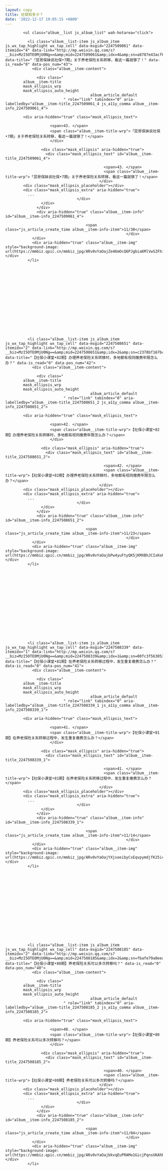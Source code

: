 ```yaml
---
layout: copy
title: 社保知多少？
date: '2022-12-17 19:05:15 +0800'
---
```


<div class="album__content js_album_bd">
           
            <ul class="album__list js_album_list" wah-hotarea="click">
                            
              <li class="album__list-item js_album_item js_wx_tap_highlight wx_tap_cell" data-msgid="2247509061" data-itemidx="4" data-link="http://mp.weixin.qq.com/s?__biz=MzI5OTE0MjU0Ng==&amp;mid=2247509061&amp;idx=4&amp;sn=a8787e43acf6874e13e3cb1ddd07152f&amp;chksm=ec99f8b8dbee71ae3f70e4f4766f4af49e4a21b01bf1daefea8f8e1299a6c0f7a83b6cecead2#rd" data-title="「昆哥保妹说社保•7期」关于养老保险关系转移，看这一篇就够了！" data-is_read="0" data-pos_num="43">
                <div class="album__item-content">
                  
                  <div class="
            album__item-title 
            mask_ellipsis_wrp 
            mask_ellipsis_auto_height
                                          album_article_default
                              " role="link" tabindex="0" aria-labelledby="album__item-title_2247509061_4 js_a11y_comma album__item-info_2247509061_4">

            <div aria-hidden="true" class="mask_ellipsis_text">
            
                        <span>43. </span>
                        <span class="album__item-title-wrp">「昆哥保妹说社保•7期」关于养老保险关系转移，看这一篇就够了！</span>
                        </div>

                    <div class="mask_ellipsis" aria-hidden="true">
                      <div class="mask_ellipsis_text" id="album__item-title_2247509061_4">
                        
                                                <span>43. </span>
                                                <span class="album__item-title-wrp">「昆哥保妹说社保•7期」关于养老保险关系转移，看这一篇就够了！</span>
                                              </div>
            <div class="mask_ellipsis_placeholder"></div>
            <div class="mask_ellipsis_extra" aria-hidden="true">
              ...
                                    </div>
                    </div>
                  </div>
                  <div aria-hidden="true" class="album__item-info" id="album__item-info_2247509061_4">
                    
                                        <span class="js_article_create_time album__item-info-item">11/30</span>
                                                          </div>
                </div>
                <div aria-hidden="true" class="album__item-img" style="background-image: url(https://mmbiz.qpic.cn/mmbiz_jpg/ARv0vYaOajZe46mOcQ6PJgbiaKMlVwS2FhiahULeGv3vBXffibjqMD5zSeBeyOjYciaicafZ0KcjySmLzibA5xWZfkAg/300);"></div>
              </li>
              

              

              
              
                  
                  
                  
                  
                  
                  
                  
                  
              

                            
              <li class="album__list-item js_album_item js_wx_tap_highlight wx_tap_cell" data-msgid="2247508651" data-itemidx="2" data-link="http://mp.weixin.qq.com/s?__biz=MzI5OTE0MjU0Ng==&amp;mid=2247508651&amp;idx=2&amp;sn=c2378bf167bca47039dcb1c3a4502a35&amp;chksm=ec99fe56dbee7740e90a0b2f3ca8c8f801ecd1aa1336f221cbc1199fe4821c055866e38c9e1b#rd" data-title="【社保小课堂•82期】办理养老保险关系转移时，多地都有视同缴费年限怎么办？" data-is_read="0" data-pos_num="42">
                <div class="album__item-content">
                  
                  <div class="
            album__item-title 
            mask_ellipsis_wrp 
            mask_ellipsis_auto_height
                                          album_article_default
                              " role="link" tabindex="0" aria-labelledby="album__item-title_2247508651_2 js_a11y_comma album__item-info_2247508651_2">

            <div aria-hidden="true" class="mask_ellipsis_text">
            
                        <span>42. </span>
                        <span class="album__item-title-wrp">【社保小课堂•82期】办理养老保险关系转移时，多地都有视同缴费年限怎么办？</span>
                        </div>

                    <div class="mask_ellipsis" aria-hidden="true">
                      <div class="mask_ellipsis_text" id="album__item-title_2247508651_2">
                        
                                                <span>42. </span>
                                                <span class="album__item-title-wrp">【社保小课堂•82期】办理养老保险关系转移时，多地都有视同缴费年限怎么办？</span>
                                              </div>
            <div class="mask_ellipsis_placeholder"></div>
            <div class="mask_ellipsis_extra" aria-hidden="true">
              ...
                                    </div>
                    </div>
                  </div>
                  <div aria-hidden="true" class="album__item-info" id="album__item-info_2247508651_2">
                    
                                        <span class="js_article_create_time album__item-info-item">11/23</span>
                                                          </div>
                </div>
                <div aria-hidden="true" class="album__item-img" style="background-image: url(https://mmbiz.qpic.cn/mmbiz_jpg/ARv0vYaOajbPw4yuFtyQK5jKMXBhJCIxKoP59W7I8I5LRPD7Jz22qLv6eeEv9s0jE79icAs3uRCN45Phz9IjpDQ/300);"></div>
              </li>
              

              

              
              
                  
                  
                  
                  
                  
                  
                  
                  
              

                            
              <li class="album__list-item js_album_item js_wx_tap_highlight wx_tap_cell" data-msgid="2247508339" data-itemidx="1" data-link="http://mp.weixin.qq.com/s?__biz=MzI5OTE0MjU0Ng==&amp;mid=2247508339&amp;idx=1&amp;sn=00fc3f563053679c9b0a906b5d7fd65c&amp;chksm=ec99fd8edbee7498580476db76341411c37308d565a8e7ee4df81e622d32c387d22ef4e6ecc2#rd" data-title="【社保小课堂•81期】在养老保险关系转移过程中，发生重复缴费怎么办？" data-is_read="0" data-pos_num="41">
                <div class="album__item-content">
                  
                  <div class="
            album__item-title 
            mask_ellipsis_wrp 
            mask_ellipsis_auto_height
                                          album_article_default
                              " role="link" tabindex="0" aria-labelledby="album__item-title_2247508339_1 js_a11y_comma album__item-info_2247508339_1">

            <div aria-hidden="true" class="mask_ellipsis_text">
            
                        <span>41. </span>
                        <span class="album__item-title-wrp">【社保小课堂•81期】在养老保险关系转移过程中，发生重复缴费怎么办？</span>
                        </div>

                    <div class="mask_ellipsis" aria-hidden="true">
                      <div class="mask_ellipsis_text" id="album__item-title_2247508339_1">
                        
                                                <span>41. </span>
                                                <span class="album__item-title-wrp">【社保小课堂•81期】在养老保险关系转移过程中，发生重复缴费怎么办？</span>
                                              </div>
            <div class="mask_ellipsis_placeholder"></div>
            <div class="mask_ellipsis_extra" aria-hidden="true">
              ...
                                    </div>
                    </div>
                  </div>
                  <div aria-hidden="true" class="album__item-info" id="album__item-info_2247508339_1">
                    
                                        <span class="js_article_create_time album__item-info-item">11/14</span>
                                                          </div>
                </div>
                <div aria-hidden="true" class="album__item-img" style="background-image: url(https://mmbiz.qpic.cn/mmbiz_jpg/ARv0vYaOajYXjsoeibyCsEqvpymdjfK25icibDYwF1gmpy3JKib89Dwjkb5Ul1rZjtHO5KBGbcAIrAQcvGjqgtoy4g/300);"></div>
              </li>
              

              

              
              
                  
                  
                  
                  
                  
                  
                  
                  
              

                            
              <li class="album__list-item js_album_item js_wx_tap_highlight wx_tap_cell" data-msgid="2247508185" data-itemidx="2" data-link="http://mp.weixin.qq.com/s?__biz=MzI5OTE0MjU0Ng==&amp;mid=2247508185&amp;idx=2&amp;sn=fbafe79a0eea31b9231ac5dbe58951f2&amp;chksm=ec99fc24dbee7532983a4219e809d0890bd34e46ea4cbd90ba9e9d4b6e00cde4ba2c2c18b40a#rd" data-title="【社保小课堂•80期】养老保险关系可以多次转移吗？" data-is_read="0" data-pos_num="40">
                <div class="album__item-content">
                  
                  <div class="
            album__item-title 
            mask_ellipsis_wrp 
            mask_ellipsis_auto_height
                                          album_article_default
                              " role="link" tabindex="0" aria-labelledby="album__item-title_2247508185_2 js_a11y_comma album__item-info_2247508185_2">

            <div aria-hidden="true" class="mask_ellipsis_text">
            
                        <span>40. </span>
                        <span class="album__item-title-wrp">【社保小课堂•80期】养老保险关系可以多次转移吗？</span>
                        </div>

                    <div class="mask_ellipsis" aria-hidden="true">
                      <div class="mask_ellipsis_text" id="album__item-title_2247508185_2">
                        
                                                <span>40. </span>
                                                <span class="album__item-title-wrp">【社保小课堂•80期】养老保险关系可以多次转移吗？</span>
                                              </div>
            <div class="mask_ellipsis_placeholder"></div>
            <div class="mask_ellipsis_extra" aria-hidden="true">
              ...
                                    </div>
                    </div>
                  </div>
                  <div aria-hidden="true" class="album__item-info" id="album__item-info_2247508185_2">
                    
                                        <span class="js_article_create_time album__item-info-item">11/04</span>
                                                          </div>
                </div>
                <div aria-hidden="true" class="album__item-img" style="background-image: url(https://mmbiz.qpic.cn/mmbiz_jpg/ARv0vYaOajbkvqEuPRAMo1GicjPqnsUKAhbNkj65YmpUJgMRhlDIODSiah6rtWL1rpdI3RkmCwiaIrVPCEzMzZhzw/300);"></div>
              </li>
              

              

              
              
                  
                  
                  
                  
                  
                  
                  
                  
              

                            
              <li class="album__list-item js_album_item js_wx_tap_highlight wx_tap_cell" data-msgid="2247508022" data-itemidx="4" data-link="http://mp.weixin.qq.com/s?__biz=MzI5OTE0MjU0Ng==&amp;mid=2247508022&amp;idx=4&amp;sn=6e6b0d93ec712fd40fb357d5bf08b871&amp;chksm=ec99fccbdbee75dd0326f23ebe0dd9fd2d631c70b22d333882c1a91b6274acc8612a9dd44ad8#rd" data-title="【社保小课堂•79期】哪些情况下可支取基本养老保险个人账户？" data-is_read="0" data-pos_num="39">
                <div class="album__item-content">
                  
                  <div class="
            album__item-title 
            mask_ellipsis_wrp 
            mask_ellipsis_auto_height
                                          album_article_default
                              " role="link" tabindex="0" aria-labelledby="album__item-title_2247508022_4 js_a11y_comma album__item-info_2247508022_4">

            <div aria-hidden="true" class="mask_ellipsis_text">
            
                        <span>39. </span>
                        <span class="album__item-title-wrp">【社保小课堂•79期】哪些情况下可支取基本养老保险个人账户？</span>
                        </div>

                    <div class="mask_ellipsis" aria-hidden="true">
                      <div class="mask_ellipsis_text" id="album__item-title_2247508022_4">
                        
                                                <span>39. </span>
                                                <span class="album__item-title-wrp">【社保小课堂•79期】哪些情况下可支取基本养老保险个人账户？</span>
                                              </div>
            <div class="mask_ellipsis_placeholder"></div>
            <div class="mask_ellipsis_extra" aria-hidden="true">
              ...
                                    </div>
                    </div>
                  </div>
                  <div aria-hidden="true" class="album__item-info" id="album__item-info_2247508022_4">
                    
                                        <span class="js_article_create_time album__item-info-item">10/30</span>
                                                          </div>
                </div>
                <div aria-hidden="true" class="album__item-img" style="background-image: url(https://mmbiz.qpic.cn/mmbiz_jpg/ARv0vYaOajYIEETHicP2lVBicPorXk6vxhFVKw2GofG86ltLl2JULeVvvbCus6syicVI7TDwx8D0OERKnvdawaxXA/300);"></div>
              </li>
              

              

              
              
                  
                  
                  
                  
                  
                  
                  
                  
              

                            
              <li class="album__list-item js_album_item js_wx_tap_highlight wx_tap_cell" data-msgid="2247508022" data-itemidx="7" data-link="http://mp.weixin.qq.com/s?__biz=MzI5OTE0MjU0Ng==&amp;mid=2247508022&amp;idx=7&amp;sn=c7a2c46914c053d92bcd115d9e939a35&amp;chksm=ec99fccbdbee75dd5fad603e0837b4a991f118a155097baed3960105c26a05203dd514f79ba5#rd" data-title="【常见问题】你的养老金是怎么算出来的？1分钟看懂！" data-is_read="0" data-pos_num="38">
                <div class="album__item-content">
                  
                  <div class="
            album__item-title 
            mask_ellipsis_wrp 
            mask_ellipsis_auto_height
                                          album_article_default
                              " role="link" tabindex="0" aria-labelledby="album__item-title_2247508022_7 js_a11y_comma album__item-info_2247508022_7">

            <div aria-hidden="true" class="mask_ellipsis_text">
            
                        <span>38. </span>
                        <span class="album__item-title-wrp">【常见问题】你的养老金是怎么算出来的？1分钟看懂！</span>
                        </div>

                    <div class="mask_ellipsis" aria-hidden="true">
                      <div class="mask_ellipsis_text" id="album__item-title_2247508022_7">
                        
                                                <span>38. </span>
                                                <span class="album__item-title-wrp">【常见问题】你的养老金是怎么算出来的？1分钟看懂！</span>
                                              </div>
            <div class="mask_ellipsis_placeholder"></div>
            <div class="mask_ellipsis_extra" aria-hidden="true">
              ...
                                    </div>
                    </div>
                  </div>
                  <div aria-hidden="true" class="album__item-info" id="album__item-info_2247508022_7">
                    
                                        <span class="js_article_create_time album__item-info-item">10/30</span>
                                                          </div>
                </div>
                <div aria-hidden="true" class="album__item-img" style="background-image: url(https://mmbiz.qpic.cn/mmbiz_jpg/ARv0vYaOajYIEETHicP2lVBicPorXk6vxh4VYKpE5xXpjWz6Hsic50bhntZxsl8Wsayn9aF6icaI7ezj00bAsibH3qg/300);"></div>
              </li>
              

              

              
              
                  
                  
                  
                  
                  
                  
                  
                  
              

                            
              <li class="album__list-item js_album_item js_wx_tap_highlight wx_tap_cell" data-msgid="2247507760" data-itemidx="2" data-link="http://mp.weixin.qq.com/s?__biz=MzI5OTE0MjU0Ng==&amp;mid=2247507760&amp;idx=2&amp;sn=a5c15097bb92601e338c0ccc1d26b777&amp;chksm=ec9983cddbee0adbd053e553280b36b85b09f6f98d423b0dde0fd249d04971a993dfcbc1ffbb#rd" data-title="【社保小课堂•78期】多地参保满均缴满10年，退休地可以任选吗？" data-is_read="0" data-pos_num="37">
                <div class="album__item-content">
                  
                  <div class="
            album__item-title 
            mask_ellipsis_wrp 
            mask_ellipsis_auto_height
                                          album_article_default
                              " role="link" tabindex="0" aria-labelledby="album__item-title_2247507760_2 js_a11y_comma album__item-info_2247507760_2">

            <div aria-hidden="true" class="mask_ellipsis_text">
            
                        <span>37. </span>
                        <span class="album__item-title-wrp">【社保小课堂•78期】多地参保满均缴满10年，退休地可以任选吗？</span>
                        </div>

                    <div class="mask_ellipsis" aria-hidden="true">
                      <div class="mask_ellipsis_text" id="album__item-title_2247507760_2">
                        
                                                <span>37. </span>
                                                <span class="album__item-title-wrp">【社保小课堂•78期】多地参保满均缴满10年，退休地可以任选吗？</span>
                                              </div>
            <div class="mask_ellipsis_placeholder"></div>
            <div class="mask_ellipsis_extra" aria-hidden="true">
              ...
                                    </div>
                    </div>
                  </div>
                  <div aria-hidden="true" class="album__item-info" id="album__item-info_2247507760_2">
                    
                                        <span class="js_article_create_time album__item-info-item">10/22</span>
                                                          </div>
                </div>
                <div aria-hidden="true" class="album__item-img" style="background-image: url(https://mmbiz.qpic.cn/mmbiz_jpg/ARv0vYaOajZP13CbS4f33GbjL9BJENfUqA549icnewMwfRoQVatFvtjuD0VmWzUibqEWnHqWvTj4dqMxUCmxTVJg/300);"></div>
              </li>
              

              

              
              
                  
                  
                  
                  
                  
                  
                  
                  
              

                            
              <li class="album__list-item js_album_item js_wx_tap_highlight wx_tap_cell" data-msgid="2247507477" data-itemidx="1" data-link="http://mp.weixin.qq.com/s?__biz=MzI5OTE0MjU0Ng==&amp;mid=2247507477&amp;idx=1&amp;sn=c8220b28b2eb4f85322b9f14f7e65d85&amp;chksm=ec9982e8dbee0bfeeef59c1da4d1d2290bf6db299c56dfa3eedbb75c84ce41858a24966c3369#rd" data-title="【社保小课堂•77期】之前养老金一直正常发放，为什么这个月突然就停了？" data-is_read="0" data-pos_num="36">
                <div class="album__item-content">
                  
                  <div class="
            album__item-title 
            mask_ellipsis_wrp 
            mask_ellipsis_auto_height
                                          album_article_default
                              " role="link" tabindex="0" aria-labelledby="album__item-title_2247507477_1 js_a11y_comma album__item-info_2247507477_1">

            <div aria-hidden="true" class="mask_ellipsis_text">
            
                        <span>36. </span>
                        <span class="album__item-title-wrp">【社保小课堂•77期】之前养老金一直正常发放，为什么这个月突然就停了？</span>
                        </div>

                    <div class="mask_ellipsis" aria-hidden="true">
                      <div class="mask_ellipsis_text" id="album__item-title_2247507477_1">
                        
                                                <span>36. </span>
                                                <span class="album__item-title-wrp">【社保小课堂•77期】之前养老金一直正常发放，为什么这个月突然就停了？</span>
                                              </div>
            <div class="mask_ellipsis_placeholder"></div>
            <div class="mask_ellipsis_extra" aria-hidden="true">
              ...
                                    </div>
                    </div>
                  </div>
                  <div aria-hidden="true" class="album__item-info" id="album__item-info_2247507477_1">
                    
                                        <span class="js_article_create_time album__item-info-item">10/14</span>
                                                          </div>
                </div>
                <div aria-hidden="true" class="album__item-img" style="background-image: url(https://mmbiz.qpic.cn/mmbiz_jpg/ARv0vYaOaja3xuOm0LYWbZwT6d5AjgD2HxOvLlecS0qsiaBNhJb7OUrqTndsx5XHeOxyQda6cOxkWKSYMk8Pfxg/300);"></div>
              </li>
              

              

              
              
                  
                  
                  
                  
                  
                  
                  
                  
              

                            
              <li class="album__list-item js_album_item js_wx_tap_highlight wx_tap_cell" data-msgid="2247507477" data-itemidx="7" data-link="http://mp.weixin.qq.com/s?__biz=MzI5OTE0MjU0Ng==&amp;mid=2247507477&amp;idx=7&amp;sn=5cf0ebc4a79c52cdfb07b1824e952f78&amp;chksm=ec9982e8dbee0bfe7a0a50e16df5115dde507659332699e0229b5050a4f0c5b4b91a5fe34f24#rd" data-title="【区县动态】西山区2022年灵活就业人员基本养老保险费申报核定告知书" data-is_read="0" data-pos_num="35">
                <div class="album__item-content">
                  
                  <div class="
            album__item-title 
            mask_ellipsis_wrp 
            mask_ellipsis_auto_height
                                          album_article_default
                              " role="link" tabindex="0" aria-labelledby="album__item-title_2247507477_7 js_a11y_comma album__item-info_2247507477_7">

            <div aria-hidden="true" class="mask_ellipsis_text">
            
                        <span>35. </span>
                        <span class="album__item-title-wrp">【区县动态】西山区2022年灵活就业人员基本养老保险费申报核定告知书</span>
                        </div>

                    <div class="mask_ellipsis" aria-hidden="true">
                      <div class="mask_ellipsis_text" id="album__item-title_2247507477_7">
                        
                                                <span>35. </span>
                                                <span class="album__item-title-wrp">【区县动态】西山区2022年灵活就业人员基本养老保险费申报核定告知书</span>
                                              </div>
            <div class="mask_ellipsis_placeholder"></div>
            <div class="mask_ellipsis_extra" aria-hidden="true">
              ...
                                    </div>
                    </div>
                  </div>
                  <div aria-hidden="true" class="album__item-info" id="album__item-info_2247507477_7">
                    
                                        <span class="js_article_create_time album__item-info-item">10/14</span>
                                                          </div>
                </div>
                <div aria-hidden="true" class="album__item-img" style="background-image: url(https://mmbiz.qpic.cn/mmbiz_jpg/ARv0vYaOaja3xuOm0LYWbZwT6d5AjgD27EVALwGoLclHPia4dOFicTOf9A6anZOWgWytDriblTkTvV6kdfhSeUOiag/300);"></div>
              </li>
              

              

              
              
                  
                  
                  
                  
                  
                  
                  
                  
              

                            
              <li class="album__list-item js_album_item js_wx_tap_highlight wx_tap_cell" data-msgid="2247507270" data-itemidx="1" data-link="http://mp.weixin.qq.com/s?__biz=MzI5OTE0MjU0Ng==&amp;mid=2247507270&amp;idx=1&amp;sn=299068ff9864b1a0eb5fe0212a88d6b4&amp;chksm=ec9981bbdbee08adb00682b4642325526163fc4e60715607de749dbe07e08405e612f8e41d0d#rd" data-title="【社保小课堂•76期】退休时间遇上国庆假期，会影响我办理退休手续吗？" data-is_read="0" data-pos_num="34">
                <div class="album__item-content">
                  
                  <div class="
            album__item-title 
            mask_ellipsis_wrp 
            mask_ellipsis_auto_height
                                          album_article_default
                              " role="link" tabindex="0" aria-labelledby="album__item-title_2247507270_1 js_a11y_comma album__item-info_2247507270_1">

            <div aria-hidden="true" class="mask_ellipsis_text">
            
                        <span>34. </span>
                        <span class="album__item-title-wrp">【社保小课堂•76期】退休时间遇上国庆假期，会影响我办理退休手续吗？</span>
                        </div>

                    <div class="mask_ellipsis" aria-hidden="true">
                      <div class="mask_ellipsis_text" id="album__item-title_2247507270_1">
                        
                                                <span>34. </span>
                                                <span class="album__item-title-wrp">【社保小课堂•76期】退休时间遇上国庆假期，会影响我办理退休手续吗？</span>
                                              </div>
            <div class="mask_ellipsis_placeholder"></div>
            <div class="mask_ellipsis_extra" aria-hidden="true">
              ...
                                    </div>
                    </div>
                  </div>
                  <div aria-hidden="true" class="album__item-info" id="album__item-info_2247507270_1">
                    
                                        <span class="js_article_create_time album__item-info-item">10/04</span>
                                                          </div>
                </div>
                <div aria-hidden="true" class="album__item-img" style="background-image: url(https://mmbiz.qlogo.cn/mmbiz_jpg/ARv0vYaOajb623uExwx7AFOzfWibmVZ8uIdCicYrs6r0fEqCsR9nvgJ8kvx8yQLcGn6xnKlGBTtLmX9oJhvO0D8w/300);"></div>
              </li>
              

              

              
              
                  
                  
                  
                  
                  
                  
                  
                  
              

                          </ul>

            
            
                      </div>
![image](https://user-images.githubusercontent.com/29248064/208238491-b85a3763-130b-4004-9a7d-c3c4b497cbae.png)
